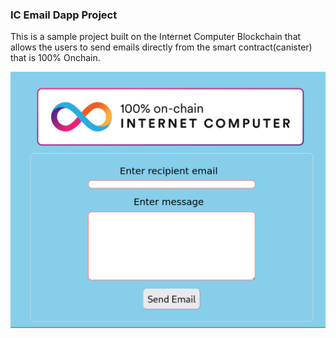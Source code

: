 ### IC Email Dapp Project

This is a sample project built on the Internet Computer Blockchain that allows the users to send emails directly from the smart contract(canister) that is 100% Onchain.

![Homepage](./src/emailProject_frontend/assets/email.png)
